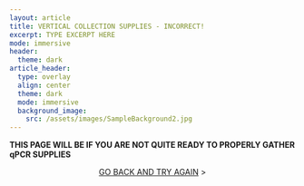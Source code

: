 ```yaml
---
layout: article
title: VERTICAL COLLECTION SUPPLIES - INCORRECT!
excerpt: TYPE EXCERPT HERE
mode: immersive
header:
  theme: dark
article_header:
  type: overlay
  align: center
  theme: dark
  mode: immersive
  background_image:
    src: /assets/images/SampleBackground2.jpg
---
```


**THIS PAGE WILL BE IF YOU ARE NOT QUITE READY TO PROPERLY GATHER qPCR SUPPLIES**


<p align="center">
<a class="button button--outline-primary button--pill" href="VerticalBackground">GO BACK AND TRY AGAIN</a> ></p>